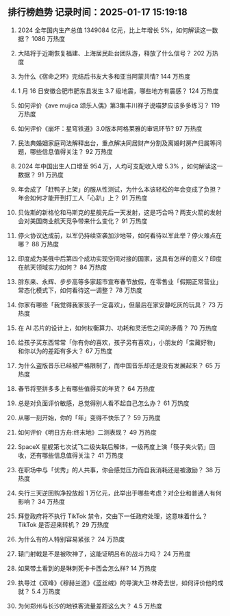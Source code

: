 
## 排行榜趋势 记录时间：2025-01-17 15:19:18
  
  1. 2024 全年国内生产总值 1349084 亿元，比上年增长 5%，如何解读这一数据？ 1086 万热度
    
  2. 大陆将于近期恢复福建、上海居民赴台团队游，释放了什么信号？ 202 万热度
    
  3. 为什么《宿命之环》完结后书友大多和亚当阿蒙共情? 144 万热度
    
  4. 1 月 16 日安徽合肥市肥东县发生 3.7 级地震，哪些地方有震感？ 124 万热度
    
  5. 如何评价《ave mujica 颂乐人偶》第3集丰川祥子说喵梦应该多多练习？ 119 万热度
    
  6. 如何评价《崩坏：星穹铁道》3.0版本阿格莱雅的审讯环节? 97 万热度
    
  7. 民法典婚姻家庭司法解释出台，重点解决同居财产分割及离婚时房产归属等问题，哪些信息值得关注？ 92 万热度
    
  8. 2024 年中国出生人口增至 954 万，人均可支配收入增 5.3% ，如何解读这一数据？ 91 万热度
    
  9. 年会成了「赶鸭子上架」的服从性测试，为什么本该轻松的年会变成了负担？年会如何才能开到打工人「心趴」上？ 91 万热度
    
  10. 贝佐斯的新格伦和马斯克的星舰先后一天发射，这是巧合吗？两支火箭的发射会对美国商业航天竞争带来什么变化？ 91 万热度
    
  11. 停火协议达成前，以军仍持续空袭加沙地带，如何看待以军此举？停火难点在哪？ 88 万热度
    
  12. 印度成为美俄中后第四个成功实现空间对接的国家，这具有怎样的意义？印度在航天领域实力如何？ 84 万热度
    
  13. 胖东来、永辉、步步高等多家超市宣布春节放假，在零售业「假期正常营业」常态化模式下，如何看待这一调整？ 78 万热度
    
  14. 你家有哪些「我觉得我家孩子一定喜欢」，但最后在家安静吃灰的玩具？ 73 万热度
    
  15. 在 AI 芯片的设计上，如何权衡算力、功耗和灵活性之间的矛盾？ 70 万热度
    
  16. 给孩子买东西常常「你有你的喜欢，孩子另有喜欢」，小朋友的「宝藏好物」和你以为的差距有多大？ 67 万热度
    
  17. 为什么盗版音乐已经被严格限制了，而中国音乐却还是没有发展起来？ 65 万热度
    
  18. 春节将至拼多多上有哪些值得买的年货？ 64 万热度
    
  19. 总是对负面评价敏感，总觉得别人看不起自己怎么办？ 61 万热度
    
  20. 从哪一刻开始，你的「年」变得不快乐了？ 59 万热度
    
  21. 如何评价《明日方舟:终末地》二测表现？ 49 万热度
    
  22. SpaceX 星舰第七次试飞二级失联后解体，一级再度上演「筷子夹火箭」回收，还有哪些信息值得关注？ 41 万热度
    
  23. 在职场中与「优秀」的人共事，你会感觉压力而自我消耗还是被激励？ 38 万热度
    
  24. 央行三天逆回购净投放超 1 万亿元，此举出于哪些考虑？对企业和普通人有何影响？ 34 万热度
    
  25. 拜登政府将不执行 TikTok 禁令，交由下一任政府处理，这意味着什么？TikTok 是否迎来转机？ 29 万热度
    
  26. 为什么有的人特别容易紧张？ 24 万热度
    
  27. 辕门射戟是不是被吹神了，这能证明吕布的战斗力吗？ 24 万热度
    
  28. 如果带土看到的是琳刺死卡卡西会怎么样? 14 万热度
    
  29. 执导过《双峰》《穆赫兰道》《蓝丝绒》的导演大卫·林奇去世，如何评价他的成就？ 5.4 万热度
    
  30. 为何郑州与长沙的地铁客流量差距这么大？ 4.5 万热度
    